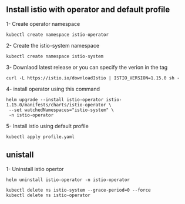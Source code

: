 ## Install istio with operator and default profile

1- Create operator namespace 
```
kubectl create namespace istio-operator
```

2- Create the istio-system namespace

```shell
kubectl create namespace istio-system
```

3- Downlaod latest release or you can specify the verion in the tag

```shell
curl -L https://istio.io/downloadIstio | ISTIO_VERSION=1.15.0 sh -
```

4- install operator using this command 
```
helm upgrade --install istio-operator istio-1.15.0/manifests/charts/istio-operator \
 --set watchedNamespaces="istio-system" \
 -n istio-operator
```
5- Install istio using default profile
```
kubectl apply profile.yaml
```

## unistall 
1- Uninstall istio opertor 
```
helm uninstall istio-operator -n istio-operator
```

```
kubectl delete ns istio-system --grace-period=0 --force
kubectl delete ns istio-operator
```
